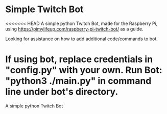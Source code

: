 # Simple Twitch Bot
<<<<<<< HEAD
 A simple python Twitch Bot, made for the Raspberry Pi, using https://pimylifeup.com/raspberry-pi-twitch-bot/ as a guide.
 
 Looking for assistance on how to add additional code/commands to bot. 
 
If using bot, replace credentials in "config.py" with your own. 
Run Bot: "python3 ./main.py" in command line under bot's directory.
=======
 A simple python Twitch Bot

